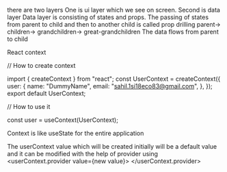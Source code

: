 there are two layers
One is ui layer which we see on screen. Second is data layer
Data layer is consisting of states and props.
The passing of states from parent to child and then to another child is called prop drilling
parent-> children-> grandchildren-> great-grandchildren
The data flows from parent to child

React context

// How to create context

import { createContext } from "react";
const UserContext = createContext({
user: {
name: "DummyName",
email: "sahil.1si18eco83@gmail.com",
},
});
export default UserContext;

// How to use it

const user = useContext(UserContext);

Context is like useState for the entire application

The userContext value which will be created initially will be a default value and it can be modified with the help of provider
using <userContext.provider value={new value}>
</userContext.provider>
